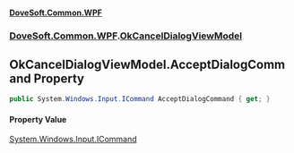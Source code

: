 #### [DoveSoft.Common.WPF](readme.md 'readme')
### [DoveSoft.Common.WPF](DoveSoft_Common_WPF.md 'DoveSoft.Common.WPF').[OkCancelDialogViewModel](OkCancelDialogViewModel.md 'DoveSoft.Common.WPF.OkCancelDialogViewModel')
## OkCancelDialogViewModel.AcceptDialogCommand Property
```csharp
public System.Windows.Input.ICommand AcceptDialogCommand { get; }
```
#### Property Value
[System.Windows.Input.ICommand](https://docs.microsoft.com/en-us/dotnet/api/System.Windows.Input.ICommand 'System.Windows.Input.ICommand')
